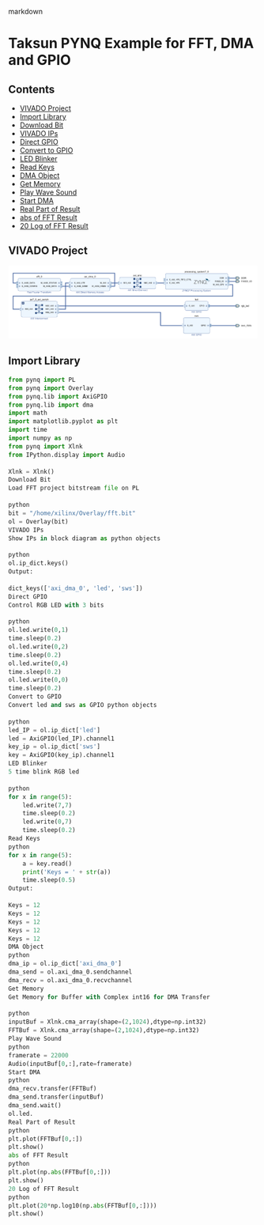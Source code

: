 markdown
# Taksun PYNQ Example for FFT, DMA and GPIO 

## Contents
* [VIVADO Project](#vivado-project)
* [Import Library](#import-library)
* [Download Bit](#download-bit)
* [VIVADO IPs](#vivado-ips)
* [Direct GPIO](#direct-gpio)
* [Convert to GPIO](#convert-to-gpio)
* [LED Blinker](#led-blinker)
* [Read Keys](#read-keys)
* [DMA Object](#dma-object)
* [Get Memory](#get-memory)
* [Play Wave Sound](#play-wave-sound)
* [Start DMA](#start-dma)
* [Real Part of Result](#real-part-of-result)
* [abs of FFT Result](#abs-of-fft-result)
* [20 Log of FFT Result](#20-log-of-fft-result)

## VIVADO Project
![Block Diagram](block1.png)

## Import Library
```python
from pynq import PL
from pynq import Overlay
from pynq.lib import AxiGPIO
from pynq.lib import dma
import math
import matplotlib.pyplot as plt
import time
import numpy as np
from pynq import Xlnk
from IPython.display import Audio

Xlnk = Xlnk()
Download Bit
Load FFT project bitstream file on PL

python
bit = "/home/xilinx/Overlay/fft.bit"
ol = Overlay(bit)
VIVADO IPs
Show IPs in block diagram as python objects

python
ol.ip_dict.keys()
Output:

dict_keys(['axi_dma_0', 'led', 'sws'])
Direct GPIO
Control RGB LED with 3 bits

python
ol.led.write(0,1)
time.sleep(0.2)
ol.led.write(0,2)
time.sleep(0.2)
ol.led.write(0,4)
time.sleep(0.2)
ol.led.write(0,0)
time.sleep(0.2)
Convert to GPIO
Convert led and sws as GPIO python objects

python
led_IP = ol.ip_dict['led']
led = AxiGPIO(led_IP).channel1
key_ip = ol.ip_dict['sws']
key = AxiGPIO(key_ip).channel1
LED Blinker
5 time blink RGB led

python
for x in range(5):
    led.write(7,7)
    time.sleep(0.2)
    led.write(0,7)
    time.sleep(0.2)
Read Keys
python
for x in range(5):
    a = key.read()
    print('Keys = ' + str(a))
    time.sleep(0.5)
Output:

Keys = 12
Keys = 12
Keys = 12
Keys = 12
Keys = 12
DMA Object
python
dma_ip = ol.ip_dict['axi_dma_0']
dma_send = ol.axi_dma_0.sendchannel
dma_recv = ol.axi_dma_0.recvchannel
Get Memory
Get Memory for Buffer with Complex int16 for DMA Transfer

python
inputBuf = Xlnk.cma_array(shape=(2,1024),dtype=np.int32)
FFTBuf = Xlnk.cma_array(shape=(2,1024),dtype=np.int32)
Play Wave Sound
python
framerate = 22000
Audio(inputBuf[0,:],rate=framerate)
Start DMA
python
dma_recv.transfer(FFTBuf)
dma_send.transfer(inputBuf)
dma_send.wait()
ol.led.
Real Part of Result
python
plt.plot(FFTBuf[0,:])
plt.show()
abs of FFT Result
python
plt.plot(np.abs(FFTBuf[0,:]))
plt.show()
20 Log of FFT Result
python
plt.plot(20*np.log10(np.abs(FFTBuf[0,:])))
plt.show()
